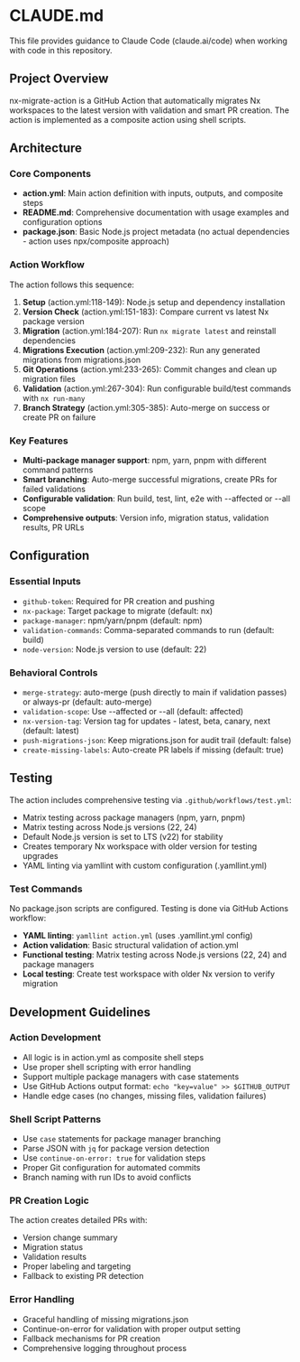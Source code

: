 # CLAUDE.md

This file provides guidance to Claude Code (claude.ai/code) when working with code in this repository.

## Project Overview

nx-migrate-action is a GitHub Action that automatically migrates Nx workspaces to the latest version with validation and smart PR creation. The action is implemented as a composite action using shell scripts.

## Architecture

### Core Components

- **action.yml**: Main action definition with inputs, outputs, and composite steps
- **README.md**: Comprehensive documentation with usage examples and configuration options
- **package.json**: Basic Node.js project metadata (no actual dependencies - action uses npx/composite approach)

### Action Workflow

The action follows this sequence:

1. **Setup** (action.yml:118-149): Node.js setup and dependency installation
2. **Version Check** (action.yml:151-183): Compare current vs latest Nx package version
3. **Migration** (action.yml:184-207): Run `nx migrate latest` and reinstall dependencies
4. **Migrations Execution** (action.yml:209-232): Run any generated migrations from migrations.json
5. **Git Operations** (action.yml:233-265): Commit changes and clean up migration files
6. **Validation** (action.yml:267-304): Run configurable build/test commands with `nx run-many`
7. **Branch Strategy** (action.yml:305-385): Auto-merge on success or create PR on failure

### Key Features

- **Multi-package manager support**: npm, yarn, pnpm with different command patterns
- **Smart branching**: Auto-merge successful migrations, create PRs for failed validations
- **Configurable validation**: Run build, test, lint, e2e with --affected or --all scope
- **Comprehensive outputs**: Version info, migration status, validation results, PR URLs

## Configuration

### Essential Inputs

- `github-token`: Required for PR creation and pushing
- `nx-package`: Target package to migrate (default: nx)
- `package-manager`: npm/yarn/pnpm (default: npm)
- `validation-commands`: Comma-separated commands to run (default: build)
- `node-version`: Node.js version to use (default: 22)

### Behavioral Controls

- `merge-strategy`: auto-merge (push directly to main if validation passes) or always-pr (default: auto-merge)
- `validation-scope`: Use --affected or --all (default: affected)
- `nx-version-tag`: Version tag for updates - latest, beta, canary, next (default: latest)
- `push-migrations-json`: Keep migrations.json for audit trail (default: false)
- `create-missing-labels`: Auto-create PR labels if missing (default: true)

## Testing

The action includes comprehensive testing via `.github/workflows/test.yml`:

- Matrix testing across package managers (npm, yarn, pnpm)
- Matrix testing across Node.js versions (22, 24)
- Default Node.js version is set to LTS (v22) for stability
- Creates temporary Nx workspace with older version for testing upgrades
- YAML linting via yamllint with custom configuration (.yamllint.yml)

### Test Commands

No package.json scripts are configured. Testing is done via GitHub Actions workflow:

- **YAML linting**: `yamllint action.yml` (uses .yamllint.yml config)
- **Action validation**: Basic structural validation of action.yml
- **Functional testing**: Matrix testing across Node.js versions (22, 24) and package managers
- **Local testing**: Create test workspace with older Nx version to verify migration

## Development Guidelines

### Action Development

- All logic is in action.yml as composite shell steps
- Use proper shell scripting with error handling
- Support multiple package managers with case statements
- Use GitHub Actions output format: `echo "key=value" >> $GITHUB_OUTPUT`
- Handle edge cases (no changes, missing files, validation failures)

### Shell Script Patterns

- Use `case` statements for package manager branching
- Parse JSON with `jq` for package version detection
- Use `continue-on-error: true` for validation steps
- Proper Git configuration for automated commits
- Branch naming with run IDs to avoid conflicts

### PR Creation Logic

The action creates detailed PRs with:

- Version change summary
- Migration status
- Validation results
- Proper labeling and targeting
- Fallback to existing PR detection

### Error Handling

- Graceful handling of missing migrations.json
- Continue-on-error for validation with proper output setting
- Fallback mechanisms for PR creation
- Comprehensive logging throughout process
